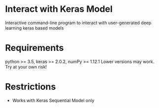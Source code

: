 # Interact with Keras Model
Interactive command-line program to interact with user-generated deep learning keras based models
# Requirements
python >= 3.5, keras >= 2.0.2, numPy >= 1.12.1
Lower versions may work. Try at your own risk!
# Restrictions
* Works with Keras Sequential Model only

